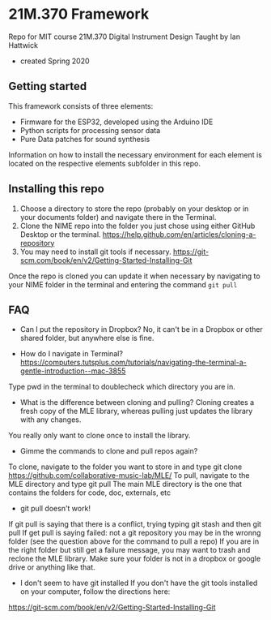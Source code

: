 # 21M.370 Framework

Repo for MIT course 21M.370 Digital Instrument Design
Taught by Ian Hattwick
- created Spring 2020

## Getting started

This framework consists of three elements:
* Firmware for the ESP32, developed using the Arduino IDE
* Python scripts for processing sensor data
* Pure Data patches for sound synthesis

Information on how to install the necessary environment for each element is located on the respective elements subfolder in this repo.

## Installing this repo

1. Choose a directory to store the repo (probably on your desktop or in your documents folder) and navigate there in the Terminal.
2. Clone the NIME repo into the folder you just chose using either GitHub Desktop or the terminal. https://help.github.com/en/articles/cloning-a-repository
3. You may need to install git tools if necessary. https://git-scm.com/book/en/v2/Getting-Started-Installing-Git

Once the repo is cloned you can update it when necessary by navigating to your NIME folder in the terminal and entering the command `git pull`

## FAQ

* Can I put the repository in Dropbox? No, it can't be in a Dropbox or other shared folder, but anywhere else is fine.

* How do I navigate in Terminal? https://computers.tutsplus.com/tutorials/navigating-the-terminal-a-gentle-introduction--mac-3855

Type pwd in the terminal to doublecheck which directory you are in.

* What is the difference between cloning and pulling? Cloning creates a fresh copy of the MLE library, whereas pulling just updates the library with any changes.

You really only want to clone once to install the library.

* Gimme the commands to clone and pull repos again?

To clone, navigate to the folder you want to store in and type git clone https://github.com/collaborative-music-lab/MLE/
To pull, navigate to the MLE directory and type git pull
The main MLE directory is the one that contains the folders for code, doc, externals, etc

* git pull doesn't work!

If git pull is saying that there is a conflict, trying typing git stash and then git pull
If get pull is saying failed: not a git repository you may be in the wronng folder (see the question above for the command to pull a repo)
If you are in the right folder but still get a failure message, you may want to trash and reclone the MLE library.
Make sure your folder is not in a dropbox or google drive or anything like that.
* I don't seem to have git installed If you don't have the git tools installed on your computer, follow the directions here:

https://git-scm.com/book/en/v2/Getting-Started-Installing-Git
